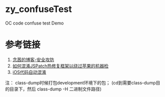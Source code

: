 # zy_confuseTest
OC code confuse test Demo


# 参考链接
1. [念茜的博客-安全攻防](http://blog.csdn.net/yiyaaixuexi/article/details/29201699)
2. [如何混淆JSPatch热修复框架以绕过苹果的机器检](http://www.jianshu.com/p/6607fef31de0)
3. [iOS代码自动混淆](http://www.jianshu.com/p/0d42e5c6361c)

注： class-dump时候打包development环境下的包； (cd到需要class-dump目的目录下，然后 class-dump -H 二进制文件路径)
